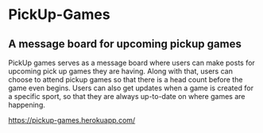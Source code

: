 # PickUp-Games
## A message board for upcoming pickup games

PickUp games serves as a message board where users can make posts for upcoming pick up games they are having.  Along with that, users can choose
to attend pickup games so that there is a head count before the game even begins.  Users can also get updates when a game is created for a
specific sport, so that they are always up-to-date on where games are happening. 

https://pickup-games.herokuapp.com/ 
